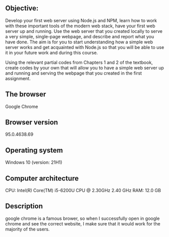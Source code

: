 ## Objective:

Develop your first web server using Node.js and NPM, learn how to work with these important tools of the modern web stack, have your first web server up and running. Use the web server that you created locally to serve a very simple, single-page webpage, and describe and report what you have done. The aim is for you to start understanding how a simple web server works and get acquainted with Node.js so that you will be able to use it in your future work and during this course.

Using the relevant partial codes from Chapters 1 and 2 of the textbook, create codes by your own that will allow you to have a simple web server up and running and serving the webpage that you created in the first assignment.

## The browser
Google Chrome

## Browser version
95.0.4638.69

## Operating system
Windows 10 (version: 21H1)

## Computer architecture
CPU: Intel(R) Core(TM) i5-6200U CPU @ 2.30GHz   2.40 GHz
RAM: 12.0 GB

## Description
google chrome is a famous brower, so when I successfully open in google chrome and see the correct website, I make sure that it would work for the majority of the users.
